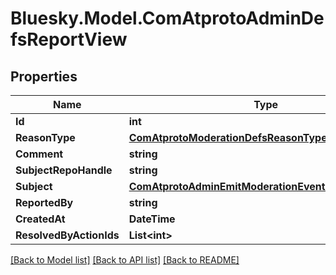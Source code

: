 # Bluesky.Model.ComAtprotoAdminDefsReportView

## Properties

Name | Type | Description | Notes
------------ | ------------- | ------------- | -------------
**Id** | **int** |  | 
**ReasonType** | [**ComAtprotoModerationDefsReasonType**](ComAtprotoModerationDefsReasonType.md) |  | 
**Comment** | **string** |  | [optional] 
**SubjectRepoHandle** | **string** |  | [optional] 
**Subject** | [**ComAtprotoAdminEmitModerationEventRequestSubject**](ComAtprotoAdminEmitModerationEventRequestSubject.md) |  | 
**ReportedBy** | **string** |  | 
**CreatedAt** | **DateTime** |  | 
**ResolvedByActionIds** | **List&lt;int&gt;** |  | 

[[Back to Model list]](../README.md#documentation-for-models) [[Back to API list]](../README.md#documentation-for-api-endpoints) [[Back to README]](../README.md)

